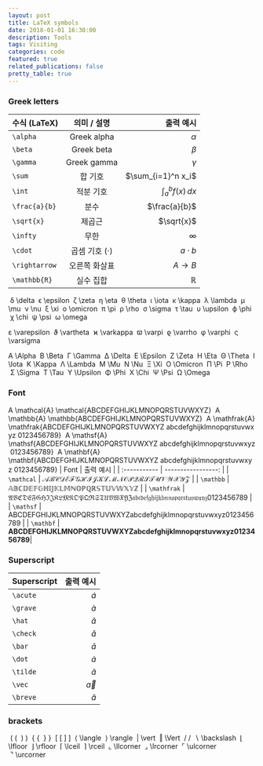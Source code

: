 ```yaml
---
layout: post
title: LaTeX symbols
date: 2018-01-01 16:30:00
description: Tools
tags: Visiting
categories: code
featured: true
related_publications: false
pretty_table: true
---
```


### Greek letters
| 수식 (LaTeX)  | 의미 / 설명        | 출력 예시             |
| :----------- |  :-------------: | -----------------: |
| `\alpha`     | Greek alpha      | $\alpha$           |
| `\beta`      | Greek beta       | $\beta$            |
| `\gamma`     | Greek gamma      | $\gamma$           |
| `\sum`       | 합 기호            | $\sum_{i=1}^n x_i$ |
| `\int`       | 적분 기호          | $\int_a^b f(x)\,dx$|
| `\frac{a}{b}`| 분수              | $\frac{a}{b}$      |
| `\sqrt{x}`   | 제곱근            | $\sqrt{x}$         |
| `\infty`     | 무한              | $\infty$           |
| `\cdot`      | 곱셈 기호 (·)      | $a \cdot b$        |
| `\rightarrow`| 오른쪽 화살표       | $A \rightarrow B$  |
| `\mathbb{R}` | 실수 집합          | $\mathbb{R}$       |

 δ \delta
 ϵ \epsilon
 ζ \zeta
 η \eta
 θ \theta
 ι \iota
 κ \kappa
 λ \lambda
 μ \mu
 ν \nu
 ξ \xi
 o \omicron
 π \pi
 ρ \rho
 σ \sigma
 τ \tau
 υ \upsilon
 ϕ \phi
 χ \chi
 ψ \psi
 ω \omega

 ε \varepsilon
 ϑ \vartheta
 ϰ \varkappa
 ϖ \varpi
 ϱ \varrho
 φ \varphi
 ς \varsigma

 A \Alpha
 B \Beta
 Γ \Gamma
 Δ \Delta
 E \Epsilon
 Z \Zeta
 H \Eta
 Θ \Theta
 I \Iota
 K \Kappa
 Λ \Lambda
 M \Mu
 N \Nu
 Ξ \Xi
 O \Omicron
 Π \Pi
 P \Rho
 Σ \Sigma
 T \Tau
 Υ \Upsilon
 Φ \Phi
 X \Chi
 Ψ \Psi
 Ω \Omega

### Font
 A \mathcal{A} \mathcal{ABCDEFGHIJKLMNOPQRSTUVWXYZ}
 A \mathbb{A} \mathbb{ABCDEFGHIJKLMNOPQRSTUVWXYZ}
 A \mathfrak{A} \mathfrak{ABCDEFGHIJKLMNOPQRSTUVWXYZ abcdefghijklmnopqrstuvwxyz 0123456789}
 A \mathsf{A} \mathsf{ABCDEFGHIJKLMNOPQRSTUVWXYZ abcdefghijklmnopqrstuvwxyz 0123456789}
 A \mathbf{A} \mathbf{ABCDEFGHIJKLMNOPQRSTUVWXYZ abcdefghijklmnopqrstuvwxyz 0123456789}
| Font         | 출력 예시            |
| :----------- | -----------------: |
| `\mathcal`   | $\mathcal{ABCDEFGHIJKLMNOPQRSTUVWXYZ}$           |
| `\mathbb`    | $\mathbb{ABCDEFGHIJKLMNOPQRSTUVWXYZ}$            |
| `\mathfrak`  | $\mathfrak{ABCDEFGHIJKLMNOPQRSTUVWXYZ abcdefghijklmnopqrstuvwxyz 0123456789}$           |
| `\mathsf`    | $\mathsf{ABCDEFGHIJKLMNOPQRSTUVWXYZ abcdefghijklmnopqrstuvwxyz 0123456789}$ |
| `\mathbf`    | $\mathbf{ABCDEFGHIJKLMNOPQRSTUVWXYZ abcdefghijklmnopqrstuvwxyz 0123456789}$|

### Superscript
| Superscript  | 출력 예시            |
| :----------- | -----------------: |
| `\acute`     | $\acute{a}$        |
| `\grave`     | $\grave{a}$        |
| `\hat`       | $\hat{a}$          |
| `\check`     | $\check{a}$        |
| `\bar`       | $\bar{a}$          |
| `\dot`       | $\dot{a}$          |
| `\tilde`     | $\tilde{a}$        |
| `\vec`       | $\vec{a}$          |
| `\breve`     | $\breve{a}$        |

### brackets
 ( (
 ) )
 { \{
 } }
 [ [
 ] ]
 ⟨ \langle
 ⟩ \rangle
 | \vert
 ‖ \Vert
 / /
 ∖ \backslash
 ⌊ \lfloor
 ⌋ \rfloor
 ⌈ \lceil
 ⌉ \rceil
 ⌞ \llcorner
 ⌟ \lrcorner
 ⌜ \ulcorner
 ⌝ \urcorner
